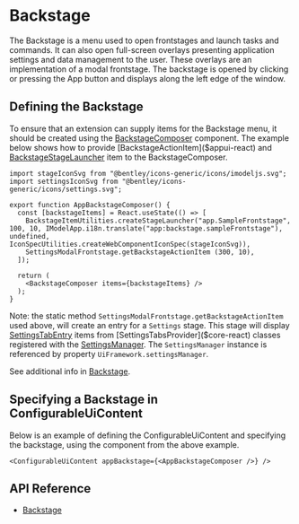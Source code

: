 # Backstage

The Backstage is a menu used to open frontstages and launch tasks and commands.
It can also open full-screen overlays presenting application settings and data management to the user.
These overlays are an implementation of a modal frontstage. The backstage is opened by clicking or pressing the App button and displays along the left edge of the window.

## Defining the Backstage

To ensure that an extension can supply items for the Backstage menu, it should be created using the [BackstageComposer]($appui-react) component. The example below shows how to provide [BackstageActionItem]($appui-react) and [BackstageStageLauncher]($appui-react) item to the BackstageComposer.

```tsx
import stageIconSvg from "@bentley/icons-generic/icons/imodeljs.svg";
import settingsIconSvg from "@bentley/icons-generic/icons/settings.svg";

export function AppBackstageComposer() {
  const [backstageItems] = React.useState(() => [
    BackstageItemUtilities.createStageLauncher("app.SampleFrontstage", 100, 10, IModelApp.i18n.translate("app:backstage.sampleFrontstage"), undefined, IconSpecUtilities.createWebComponentIconSpec(stageIconSvg)),
    SettingsModalFrontstage.getBackstageActionItem (300, 10),
  ]);

  return (
    <BackstageComposer items={backstageItems} />
  );
}
```

Note: the static method `SettingsModalFrontstage.getBackstageActionItem` used above, will create an entry for a `Settings` stage.  This stage will display [SettingsTabEntry]($core-react) items from [SettingsTabsProvider]($core-react) classes registered with the [SettingsManager]($core-react). The `SettingsManager` instance is referenced by property `UiFramework.settingsManager`.

See additional info in [Backstage](../../../learning/ui/abstract/Backstage.md).

## Specifying a Backstage in ConfigurableUiContent

Below is an example of defining the ConfigurableUiContent and specifying the backstage, using the component from the above example.

```tsx
<ConfigurableUiContent appBackstage={<AppBackstageComposer />} />
```

## API Reference

- [Backstage]($appui-react:Backstage)
